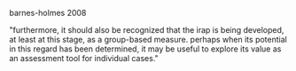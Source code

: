 barnes-holmes 2008

"furthermore, it should also be recognized that the irap is being developed, at least at this stage, as a group-based measure. perhaps when its potential in this regard has been determined, it may be useful to explore its value as an assessment tool for individual cases."